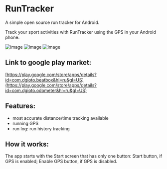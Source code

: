 # RunTracker

A simple open source run tracker for Android.

Track your sport activities with RunTracker using the GPS in your Android phone.

![image](https://user-images.githubusercontent.com/59308650/141435549-ddbf55c6-27dc-4e69-a8bd-a0bf6bf1138a.jpg)
![image](https://user-images.githubusercontent.com/59308650/141435555-cb6a088c-27f3-48d1-af4e-25dac413040d.jpg)
![image](https://user-images.githubusercontent.com/59308650/141435556-0729ee31-f771-4b3d-a743-838a1d35b624.jpg)

## Link to google play market:
[https://play.google.com/store/apps/details?id=com.dgioto.beatbox&hl=ru&gl=US](https://play.google.com/store/apps/details?id=com.dgioto.odometer&hl=ru&gl=US)

## Features:
- most accurate distance/time tracking available
- running GPS
- run log: run history tracking

## How it works:
The app starts with the Start screen that has only one button:
Start button, if GPS is enabled;
Enable GPS button, if GPS is disabled.
